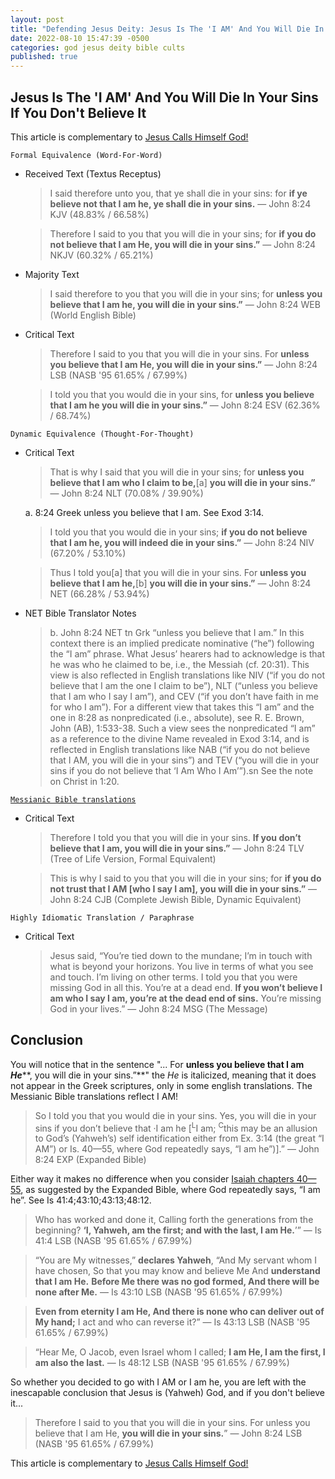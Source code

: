 ```yaml
---
layout: post
title: "Defending Jesus Deity: Jesus Is The 'I AM' And You Will Die In Your Sins If You Don't Believe It ✝️"
date: 2022-08-10 15:47:39 -0500
categories: god jesus deity bible cults
published: true
---
```


## Jesus Is The 'I AM' And You Will Die In Your Sins If You Don't Believe It

This article is complementary to [Jesus Calls Himself God!](https://sevenshepherd.github.io/deity-03/)

`Formal Equivalence (Word-For-Word)`
- Received Text (Textus Receptus)

    > I said therefore unto you, that ye shall die in your sins: for **if ye believe not that I am he, ye shall die in your sins.** &mdash; John 8:24 KJV (48.83% / 66.58%)

    > Therefore I said to you that you will die in your sins; for **if you do not believe that I am He, you will die in your sins.”** &mdash; John 8:24 NKJV (60.32% / 65.21%)

- Majority Text

    > I said therefore to you that you will die in your sins; for **unless you believe that I am he, you will die in your sins.”** &mdash; John 8:24 WEB (World English Bible)

- Critical Text

    > Therefore I said to you that you will die in your sins. For **unless you believe that I am He, you will die in your sins.”** &mdash; John 8:24 LSB (NASB '95 61.65% / 67.99%)

    > I told you that you would die in your sins, for **unless you believe that I am he you will die in your sins.”** &mdash; John 8:24 ESV (62.36% / 68.74%)

`Dynamic Equivalence (Thought-For-Thought)`
- Critical Text

    > That is why I said that you will die in your sins; for **unless you believe that I am who I claim to be,**[a] **you will die in your sins.”** &mdash; John 8:24 NLT (70.08% / 39.90%)
	>
	a. 8:24 Greek unless you believe that I am. See Exod 3:14.

    > I told you that you would die in your sins; **if you do not believe that I am he, you will indeed die in your sins.”** &mdash; John 8:24 NIV (67.20% / 53.10%)

    > Thus I told you[a] that you will die in your sins. For **unless you believe that I am he,**[b] **you will die in your sins.”** &mdash; John 8:24 NET (66.28% / 53.94%)

- NET Bible Translator Notes
    
    > b. John 8:24 NET tn Grk “unless you believe that I am.” In this context there is an implied predicate nominative (“he”) following the “I am” phrase. What Jesus’ hearers had to acknowledge is that he was who he claimed to be, i.e., the Messiah (cf. 20:31). This view is also reflected in English translations like NIV (“if you do not believe that I am the one I claim to be”), NLT (“unless you believe that I am who I say I am”), and CEV (“if you don’t have faith in me for who I am”). For a different view that takes this “I am” and the one in 8:28 as nonpredicated (i.e., absolute), see R. E. Brown, John (AB), 1:533-38. Such a view sees the nonpredicated “I am” as a reference to the divine Name revealed in Exod 3:14, and is reflected in English translations like NAB (“if you do not believe that I AM, you will die in your sins”) and TEV (“you will die in your sins if you do not believe that ‘I Am Who I Am’”).sn See the note on Christ in 1:20.

[`Messianic Bible translations`](https://en.wikipedia.org/wiki/Messianic_Bible_translations)
- Critical Text
    > Therefore I told you that you will die in your sins. **If you don’t believe that I am, you will die in your sins.”** &mdash; John 8:24 TLV (Tree of Life Version, Formal Equivalent)

    > This is why I said to you that you will die in your sins; for **if you do not trust that I AM [who I say I am], you will die in your sins.”** &mdash; John 8:24 CJB (Complete Jewish Bible, Dynamic Equivalent)

`Highly Idiomatic Translation / Paraphrase`
- Critical Text
    > Jesus said, “You’re tied down to the mundane; I’m in touch with what is beyond your horizons. You live in terms of what you see and touch. I’m living on other terms. I told you that you were missing God in all this. You’re at a dead end. **If you won’t believe I am who I say I am, you’re at the dead end of sins.** You’re missing God in your lives.” &mdash; John 8:24 MSG (The Message)

## Conclusion

You will notice that in the sentence "... For **unless you believe that I am** ***He*****, you will die in your sins.”**" the *He* is italicized, meaning that it does not appear in the Greek scriptures, only in some english translations. The Messianic Bible translations reflect I AM!

> So I told you that you would die in your sins. Yes, you will die in your sins if you don’t believe that ·I am he [<sup>L</sup>I am; <sup>C</sup>this may be an allusion to God’s (Yahweh’s) self identification either from Ex. 3:14 (the great “I AM”) or Is. 40—55, where God repeatedly says, “I am he”)].” &mdash; John 8:24 EXP (Expanded Bible)

Either way it makes no difference when you consider [Isaiah chapters 40—55](https://read.lsbible.org/?q=+Is+40-55), as suggested by the Expanded Bible, where God repeatedly says, “I am he”. See Is 41:4;43:10;43:13;48:12.

> Who has worked and done it, Calling forth the generations from the beginning? **‘I, Yahweh, am the first; and with the last, I am He.**’” &mdash; Is 41:4 LSB (NASB '95 61.65% / 67.99%)

> “You are My witnesses,” **declares Yahweh**, “And My servant whom I have chosen, So that you may know and believe Me And **understand that I am He.** **Before Me there was no god formed, And there will be none after Me.** &mdash; Is 43:10 LSB (NASB '95 61.65% / 67.99%)

> **Even from eternity I am He, And there is none who can deliver out of My hand;** I act and who can reverse it?” &mdash; Is 43:13 LSB (NASB '95 61.65% / 67.99%)

> “Hear Me, O Jacob, even Israel whom I called; **I am He, I am the first, I am also the last.** &mdash; Is 48:12 LSB (NASB '95 61.65% / 67.99%)

So whether you decided to go with I AM or I am he, you are left with the inescapable conclusion that Jesus is (Yahweh) God, and if you don't believe it...

> Therefore I said to you that you will die in your sins. For unless you believe that I am He, **you will die in your sins.**” &mdash; John 8:24 LSB (NASB '95 61.65% / 67.99%)

This article is complementary to [Jesus Calls Himself God!](https://sevenshepherd.github.io/deity-03/)

<script>
	var refTagger = {
		settings: {
			bibleVersion: 'ESV'
		}
	}; 

	(function(d, t) {
		var n=d.querySelector('[nonce]');
		refTagger.settings.nonce = n && (n.nonce||n.getAttribute('nonce'));
		var g = d.createElement(t), s = d.getElementsByTagName(t)[0];
		g.src = 'https://api.reftagger.com/v2/RefTagger.js';
		g.nonce = refTagger.settings.nonce;
		s.parentNode.insertBefore(g, s);
	}(document, 'script'));
</script>